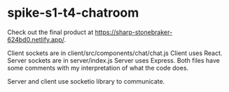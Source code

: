 # spike-s1-t4-chatroom

Check out the final product at 
https://sharp-stonebraker-624bd0.netlify.app/.

Client sockets are in client/src/components/chat/chat.js
Client uses React.
Server sockets are in server/index.js
Server uses Express.
Both files have some comments with my interpretation of 
what the code does.

Server and client use socketio library to communicate.